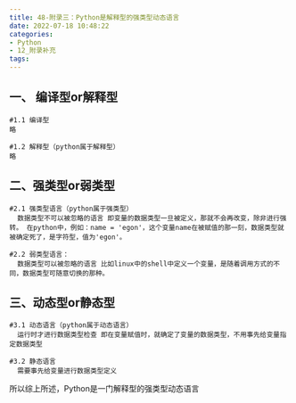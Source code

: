 ```yaml
---
title: 48-附录三：Python是解释型的强类型动态语言
date: 2022-07-18 10:48:22
categories:
- Python
- 12_附录补充
tags:
---
```


## **一、 编译型or解释型**

```text
#1.1 编译型
略

#1.2 解释型（python属于解释型）
略
```

## **二、强类型or弱类型**

```text
#2.1 强类型语言（python属于强类型） 
  数据类型不可以被忽略的语言 即变量的数据类型一旦被定义，那就不会再改变，除非进行强转。 在python中，例如：name = 'egon'，这个变量name在被赋值的那一刻，数据类型就被确定死了，是字符型，值为'egon'。 

#2.2 弱类型语言：
  数据类型可以被忽略的语言 比如linux中的shell中定义一个变量，是随着调用方式的不同，数据类型可随意切换的那种。  
```

## **三、动态型or静态型**

```text
#3.1 动态语言（python属于动态语言）
  运行时才进行数据类型检查 即在变量赋值时，就确定了变量的数据类型，不用事先给变量指定数据类型  

#3.2 静态语言
  需要事先给变量进行数据类型定义  
```

所以综上所述，Python是一门解释型的强类型动态语言